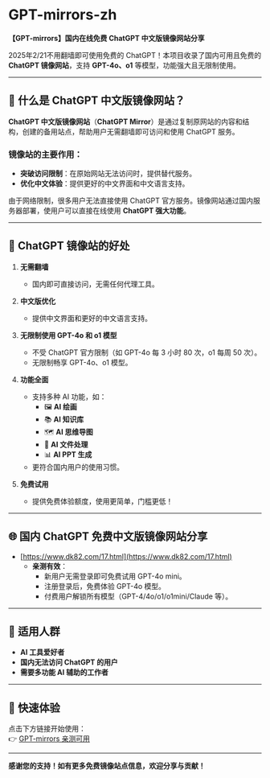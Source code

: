 # GPT-mirrors-zh  
**【GPT-mirrors】国内在线免费 ChatGPT 中文版镜像网站分享**  

2025年2/21不用翻墙即可使用免费的 ChatGPT！本项目收录了国内可用且免费的 **ChatGPT 镜像网站**，支持 **GPT-4o、o1** 等模型，功能强大且无限制使用。

---

## 📌 什么是 ChatGPT 中文版镜像网站？  
**ChatGPT 中文版镜像网站**（**ChatGPT Mirror**）是通过复制原网站的内容和结构，创建的备用站点，帮助用户无需翻墙即可访问和使用 ChatGPT 服务。  

### 镜像站的主要作用：  
- **突破访问限制**：在原始网站无法访问时，提供替代服务。  
- **优化中文体验**：提供更好的中文界面和中文语言支持。  

由于网络限制，很多用户无法直接使用 ChatGPT 官方服务。镜像网站通过国内服务器部署，使用户可以直接在线使用 **ChatGPT 强大功能**。

---

## 🚀 ChatGPT 镜像站的好处  

1. **无需翻墙**  
   - 国内即可直接访问，无需任何代理工具。  

2. **中文版优化**  
   - 提供中文界面和更好的中文语言支持。  

3. **无限制使用 GPT-4o 和 o1 模型**  
   - 不受 ChatGPT 官方限制（如 GPT-4o 每 3 小时 80 次，o1 每周 50 次）。  
   - 无限制畅享 GPT-4o、o1 模型。  

4. **功能全面**  
   - 支持多种 AI 功能，如：  
     - 🖼 **AI 绘画**  
     - 📚 **AI 知识库**  
     - 🗺 **AI 思维导图**  
     - 📄 **AI 文件处理**  
     - 📊 **AI PPT 生成**  
   - 更符合国内用户的使用习惯。  

5. **免费试用**  
   - 提供免费体验额度，使用更简单，门槛更低！  

---

## 🌐 国内 ChatGPT 免费中文版镜像网站分享  

- [https://www.dk82.com/17.html](https://www.dk82.com/17.html)  
   - **亲测有效**：  
     - 新用户无需登录即可免费试用 GPT-4o mini。  
     - 注册登录后，免费体验 GPT-4o 模型。  
     - 付费用户解锁所有模型（GPT-4/4o/o1/o1mini/Claude 等）。  

---

## 📢 适用人群  
- **AI 工具爱好者**  
- **国内无法访问 ChatGPT 的用户**  
- **需要多功能 AI 辅助的工作者**  

---

## 🔗 快速体验  
点击下方链接开始使用：  
👉 [GPT-mirrors 亲测可用](https://www.dk82.com/17.html)

---

**感谢您的支持！如有更多免费镜像站点信息，欢迎分享与贡献！**  
